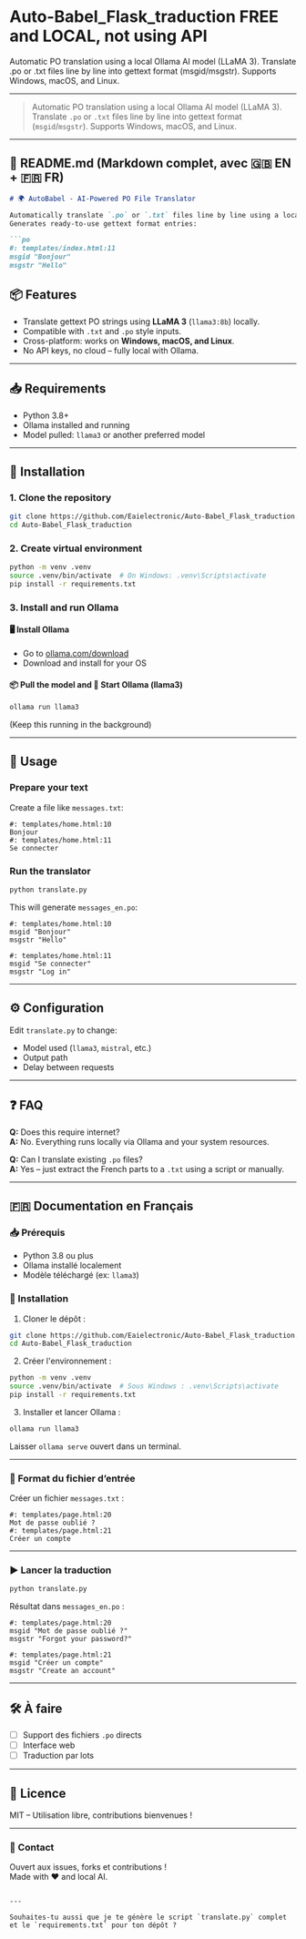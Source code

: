 # Auto-Babel_Flask_traduction FREE and LOCAL, not using API
Automatic PO translation using a local Ollama AI model (LLaMA 3). Translate .po or .txt files line by line into gettext format (msgid/msgstr). Supports Windows, macOS, and Linux.




---

> Automatic PO translation using a local Ollama AI model (LLaMA 3). Translate `.po` or `.txt` files line by line into gettext format (`msgid`/`msgstr`). Supports Windows, macOS, and Linux.  

---

## 📘 README.md (Markdown complet, avec 🇬🇧 EN + 🇫🇷 FR)

```markdown
# 🌍 AutoBabel - AI-Powered PO File Translator

Automatically translate `.po` or `.txt` files line by line using a local LLaMA 3 model via [Ollama](https://ollama.com/).  
Generates ready-to-use gettext format entries:

```po
#: templates/index.html:11
msgid "Bonjour"
msgstr "Hello"
```

## 📦 Features

- Translate gettext PO strings using **LLaMA 3** (`llama3:8b`) locally.
- Compatible with `.txt` and `.po` style inputs.
- Cross-platform: works on **Windows, macOS, and Linux**.
- No API keys, no cloud – fully local with Ollama.

---

## 📥 Requirements

- Python 3.8+
- Ollama installed and running
- Model pulled: `llama3` or another preferred model

---

## 🚀 Installation

### 1. Clone the repository

```bash
git clone https://github.com/Eaielectronic/Auto-Babel_Flask_traduction.git
cd Auto-Babel_Flask_traduction
```

### 2. Create virtual environment

```bash
python -m venv .venv
source .venv/bin/activate  # On Windows: .venv\Scripts\activate
pip install -r requirements.txt
```

### 3. Install and run Ollama

#### 🖥️ Install Ollama

- Go to [ollama.com/download](https://ollama.com/download)
- Download and install for your OS

#### 📦 Pull the model and 🔄 Start Ollama (llama3)

```bash
ollama run llama3
```

(Keep this running in the background)

---

## 🧠 Usage

### Prepare your text

Create a file like `messages.txt`:

```
#: templates/home.html:10
Bonjour
#: templates/home.html:11
Se connecter
```

### Run the translator

```bash
python translate.py
```

This will generate `messages_en.po`:

```po
#: templates/home.html:10
msgid "Bonjour"
msgstr "Hello"

#: templates/home.html:11
msgid "Se connecter"
msgstr "Log in"
```

---

## ⚙️ Configuration

Edit `translate.py` to change:
- Model used (`llama3`, `mistral`, etc.)
- Output path
- Delay between requests

---

## ❓ FAQ

**Q:** Does this require internet?  
**A:** No. Everything runs locally via Ollama and your system resources.

**Q:** Can I translate existing `.po` files?  
**A:** Yes – just extract the French parts to a `.txt` using a script or manually.

---

## 🇫🇷 Documentation en Français

### 📥 Prérequis

- Python 3.8 ou plus
- Ollama installé localement
- Modèle téléchargé (ex: `llama3`)

### 🚀 Installation

1. Cloner le dépôt :
```bash
git clone https://github.com/Eaielectronic/Auto-Babel_Flask_traduction.git
cd Auto-Babel_Flask_traduction
```

2. Créer l'environnement :
```bash
python -m venv .venv
source .venv/bin/activate  # Sous Windows : .venv\Scripts\activate
pip install -r requirements.txt
```

3. Installer et lancer Ollama :
```bash
ollama run llama3
```

Laisser `ollama serve` ouvert dans un terminal.

---

### 📄 Format du fichier d’entrée

Créer un fichier `messages.txt` :

```
#: templates/page.html:20
Mot de passe oublié ?
#: templates/page.html:21
Créer un compte
```

---

### ▶️ Lancer la traduction

```bash
python translate.py
```

Résultat dans `messages_en.po` :

```po
#: templates/page.html:20
msgid "Mot de passe oublié ?"
msgstr "Forgot your password?"

#: templates/page.html:21
msgid "Créer un compte"
msgstr "Create an account"
```

---

## 🛠️ À faire

- [ ] Support des fichiers `.po` directs
- [ ] Interface web
- [ ] Traduction par lots

---

## 📄 Licence

MIT – Utilisation libre, contributions bienvenues !

---

### 💬 Contact

Ouvert aux issues, forks et contributions !  
Made with ❤️ and local AI.

```

---

Souhaites-tu aussi que je te génère le script `translate.py` complet et le `requirements.txt` pour ton dépôt ?
